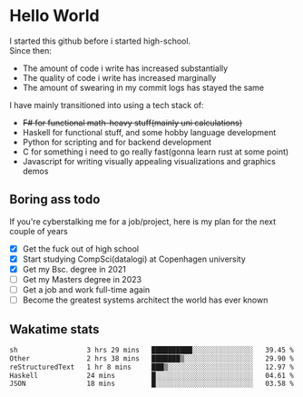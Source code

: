 # Hello World

I started this github before i started high-school.  
Since then:
- The amount of code i write has increased substantially
- The quality of code i write has increased marginally
- The amount of swearing in my commit logs has stayed the same

I have mainly transitioned into using a tech stack of:
- ~~F# for functional math-heavy stuff(mainly uni calculations)~~
- Haskell for functional stuff, and some hobby language development
- Python for scripting and for backend development
- C for something i need to go really fast(gonna learn rust at some point)
- Javascript for writing visually appealing visualizations and graphics demos

## Boring ass todo
If you're cyberstalking me for a job/project, here is my plan for the next couple of years
- [x] Get the fuck out of high school
- [x] Start studying CompSci(datalogi) at Copenhagen university
- [x] Get my Bsc. degree in 2021
- [ ] Get my Masters degree in 2023
- [ ] Get a job and work full-time again
- [ ] Become the greatest systems architect the world has ever known

## Wakatime stats
<!--START_SECTION:waka-->

```txt
sh                 3 hrs 29 mins   ██████████░░░░░░░░░░░░░░░   39.45 %
Other              2 hrs 38 mins   ███████▒░░░░░░░░░░░░░░░░░   29.90 %
reStructuredText   1 hr 8 mins     ███▒░░░░░░░░░░░░░░░░░░░░░   12.97 %
Haskell            24 mins         █░░░░░░░░░░░░░░░░░░░░░░░░   04.61 %
JSON               18 mins         █░░░░░░░░░░░░░░░░░░░░░░░░   03.58 %
```

<!--END_SECTION:waka-->
